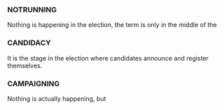 ### NOTRUNNING
Nothing is happening in the election, the term is only in the middle of the 

### CANDIDACY
It is the stage in the election where candidates announce and register themselves.

### CAMPAIGNING
Nothing is actually happening, but 